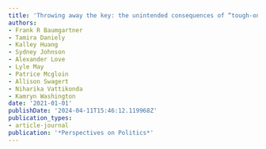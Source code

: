 ```yaml
---
title: 'Throwing away the key: the unintended consequences of “tough-on-crime” laws'
authors:
- Frank R Baumgartner
- Tamira Daniely
- Kalley Huang
- Sydney Johnson
- Alexander Love
- Lyle May
- Patrice Mcgloin
- Allison Swagert
- Niharika Vattikonda
- Kamryn Washington
date: '2021-01-01'
publishDate: '2024-04-11T15:46:12.119968Z'
publication_types:
- article-journal
publication: '*Perspectives on Politics*'
---
```

